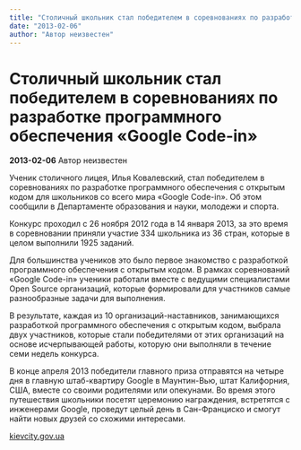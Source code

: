 ```yaml
---
title: "Столичный школьник стал победителем в соревнованиях по разработке программного обеспечения «Google Code-in»"
date: "2013-02-06"
author: "Автор неизвестен"
---
```


# Столичный школьник стал победителем в соревнованиях по разработке программного обеспечения «Google Code-in»

**2013-02-06** Автор неизвестен

Ученик столичного лицея, Илья Ковалевский, стал победителем в соревнованиях по разработке программного обеспечения с открытым кодом для школьников со всего мира «Google Code-in». Об этом сообщили в Департаменте образования и науки, молодежи и спорта.

Конкурс проходил с 26 ноября 2012 года в 14 января 2013, за это время в соревновании приняли участие 334 школьника из 36 стран, которые в целом выполнили 1925 заданий.

Для большинства учеников это было первое знакомство с разработкой программного обеспечения с открытым кодом. В рамках соревнований «Google Code-in» ученики работали вместе с ведущими специалистами Open Source организаций, которые формировали для участников самые разнообразные задачи для выполнения.

В результате, каждая из 10 организаций-наставников, занимающихся разработкой программного обеспечения с открытым кодом, выбрала двух участников, которые стали победителями от этих организаций на основе исчерпывающей работы, которую они выполняли в течение семи недель конкурса.

В конце апреля 2013 победители главного приза отправятся на четыре дня в главную штаб-квартиру Google в Маунтин-Вью, штат Калифорния, США, вместе со своими родителями или опекунами. Во время этого путешествия школьники посетят церемонию награждения, встретятся с инженерами Google, проведут целый день в Сан-Франциско и смогут найти новых друзей со схожими интересами.

[kievcity.gov.ua](http://kievcity.gov.ua/novyny/2272/)